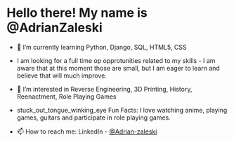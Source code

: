 <h1>Hello there! My name is @AdrianZaleski</h1>

- 🌱 I’m currently learning Python, Django, SQL, HTML5, CSS
- I am looking for a full time op opprotunities related to my skills - I am aware that at this moment those are small, but I am eager to learn and believe that will much improve.
- 👀 I’m interested in Reverse Engineering, 3D Printing, History, Reenactment, Role Playing Games 
- stuck_out_tongue_winking_eye Fun Facts: I love watching anime, playing games, guitars and participate in role playing games.

- 📫 How to reach me: LinkedIn - <a href="https://www.linkedin.com/in/adrian-zaleski/"> @Adrian-zaleski </a>


<!---
AdrianZaleski/AdrianZaleski is a ✨ special ✨ repository because its `README.md` (this file) appears on your GitHub profile.
You can click the Preview link to take a look at your changes.
--->
